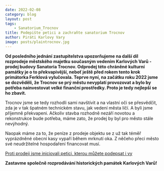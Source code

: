 ```yaml
---
date: 2022-02-08
category: blog
layout: post
tags:
    - Sanatorium_Trocnov
title: Podepište petici a zachraňte sanatorium Trocnov
author: Piráti Karlovy Vary
image: posts/plaintrocnov.jpg
---
```

**Od posledního jednání zastupitelstva upozorňujeme na další díl rozprodeje městského majetku současným vedením Karlových Varů - prodej budovy Sanatoria Trocnov. Odprodej této chráněné kulturní památky je o to překvapivější, neboť ještě před rokem tento krok primátorka Ferklová vylučovala. Teprve nyní, na začátku roku 2022 jsme se dozvěděli, že Trocnov se prý městu nevyplatí provozovat a bylo by potřeba nainvestovat velké finanční prostředky. Proto je tedy nejlepší se ho zbavit.**

Trocnov jsme se tedy rozhodli sami navštívit a na vlastní oči se přesvědčit, zda je v tak špatném technickém stavu, jak vedení města líčí. A byli jsme příjemně překvapeni. 
Ačkoliv stavba rozhodně nezáří novotou a rekonstrukce bude potřeba, máme zato, že prodej by byl pro město stále nevýhodný.

Naopak máme za to, že peníze z prodeje objektu se z už tak téměř vyprázdněné obecní kasy vypaří během mrknutí oka. Z něčeho přeci město své neudržitelné hospodaření financovat musí.

[Proti prodeji jsme iniciovali petici, kterou můžete podepsat i vy](https://www.petice.com/podepite_petici_-_zachrate_sanatorium_trocnov)

**Zastavme společně rozprodávání historických památek Karlových Varů!**
